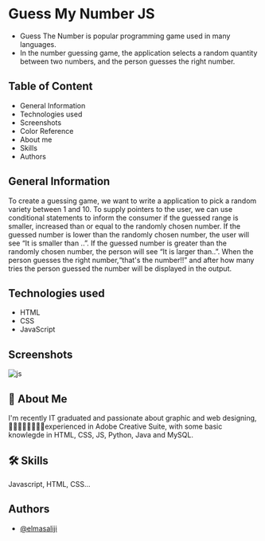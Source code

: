 
# Guess My Number JS

- Guess The Number is popular programming game used in many languages.
- In the number guessing game, the application selects a random quantity between two numbers, and the person guesses the right number. 





## Table of Content
- General Information
- Technologies used
- Screenshots
- Color Reference
- About me
- Skills
- Authors

## General Information
To create a guessing game, we want to write a application to pick a random variety between 1 and 10. To supply pointers to the user, we can use conditional statements to inform the consumer if the guessed range is smaller, increased than or equal to the randomly chosen number. 
If the guessed number is lower than the randomly chosen number, the user will see “It is smaller than ..”. If the guessed number is greater than the randomly chosen number, the person will see “It is larger than..”. When the person guesses the right number,“that's the number!!” and after how many tries the person guessed the number will be displayed in the output. 
## Technologies used
- HTML
- CSS
- JavaScript


## Screenshots

![js](https://user-images.githubusercontent.com/117161570/214941098-76ce0942-82bc-4039-b7f8-192d685e1dc6.png)



## 🚀 About Me
I'm recently IT graduated and passionate about graphic and web designing, experienced in Adobe Creative Suite, with some basic knowlegde in HTML, CSS, JS, Python, Java and MySQL.


## 🛠 Skills
Javascript, HTML, CSS...


## Authors

- [@elmasaliji](https://www.github.com/elmasaliji)

